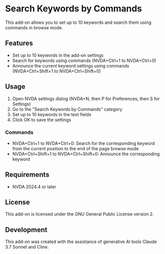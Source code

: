 # Search Keywords by Commands

This add-on allows you to set up to 10 keywords and search them using commands in browse mode.

## Features

- Set up to 10 keywords in the add-on settings
- Search for keywords using commands (NVDA+Ctrl+1 to NVDA+Ctrl+0)
- Announce the current keyword settings using commands (NVDA+Ctrl+Shift+1 to NVDA+Ctrl+Shift+0)

## Usage

1. Open NVDA settings dialog (NVDA+N, then P for Preferences, then S for Settings)
2. Go to the "Search Keywords by Commands" category
3. Set up to 10 keywords in the text fields
4. Click OK to save the settings

### Commands

- NVDA+Ctrl+1 to NVDA+Ctrl+0: Search for the corresponding keyword from the current position to the end of the page browse mode
- NVDA+Ctrl+Shift+1 to NVDA+Ctrl+Shift+0: Announce the corresponding keyword

## Requirements

- NVDA 2024.4 or later

## License

This add-on is licensed under the GNU General Public License version 2.

## Development

This add-on was created with the assistance of generative AI tools Claude 3.7 Sonnet and Cline.
